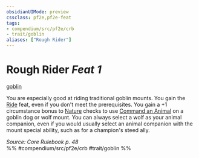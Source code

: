 ```yaml
---
obsidianUIMode: preview
cssclass: pf2e,pf2e-feat
tags:
- compendium/src/pf2e/crb
- trait/goblin
aliases: ["Rough Rider"]
---
```

# Rough Rider  *Feat 1*  
[goblin](/rules/traits/goblin.md)  


You are especially good at riding traditional goblin mounts. You gain the [Ride](/compendium/feats/ride.md) feat, even if you don't meet the prerequisites. You gain a +1 circumstance bonus to [Nature](/compendium/skills.md#Nature) checks to use [Command an Animal](/rules/actions/command-an-animal.md) on a goblin dog or wolf mount. You can always select a wolf as your animal companion, even if you would usually select an animal companion with the mount special ability, such as for a champion's steed ally.

*Source: Core Rulebook p. 48*  
%% #compendium/src/pf2e/crb #trait/goblin %%